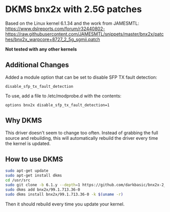 # DKMS bnx2x with 2.5G patches

Based on the Linux kernel 6.1.34 and the work from JAMESMTL:
https://www.dslreports.com/forum/r32440802-
https://raw.githubusercontent.com/JAMESMTL/snippets/master/bnx2x/patches/bnx2x_warpcore+8727_2_5g_sgmii.patch

**Not tested with any other kernels**

## Additional Changes
Added a module option that can be set to disable SFP TX fault detection:

`disable_sfp_tx_fault_detection`

To use, add a file to /etc/modprobe.d with the contents:

`options bnx2x disable_sfp_tx_fault_detection=1`

## Why DKMS
This driver doesn't seem to change too often. Instead of grabbing the full source and rebuilding, this will automatically rebuild the driver every time the kernel is updated.

## How to use DKMS
```sh
sudo apt-get update
sudo apt-get install dkms
cd /usr/src
sudo git clone -b 6.1.y --depth=1 https://github.com/darkbasic/bnx2x-2_5g-dkms.git bnx2x-99.1.713.36-0
sudo dkms add bnx2x/99.1.713.36-0
sudo dkms install bnx2x/99.1.713.36-0 -k $(uname -r)
```
Then it should rebuild every time you update your kernel.
